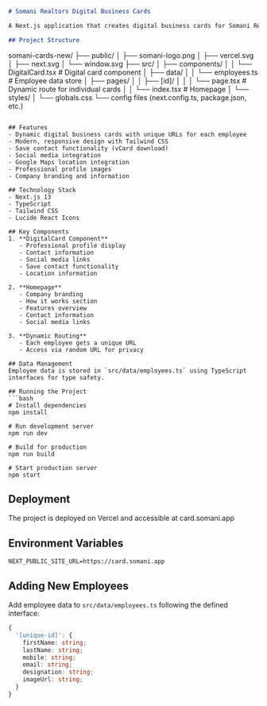 
```markdown
# Somani Realtors Digital Business Cards

A Next.js application that creates digital business cards for Somani Realtors employees.

## Project Structure
```
somani-cards-new/
├── public/
│   ├── somani-logo.png
│   ├── vercel.svg
│   ├── next.svg
│   └── window.svg
├── src/
│   ├── components/
│   │   └── DigitalCard.tsx      # Digital card component
│   ├── data/
│   │   └── employees.ts         # Employee data store
│   ├── pages/
│   │   ├── [id]/
│   │   │   └── page.tsx        # Dynamic route for individual cards
│   │   └── index.tsx           # Homepage
│   └── styles/
│       └── globals.css
└── config files (next.config.ts, package.json, etc.)
```

## Features
- Dynamic digital business cards with unique URLs for each employee
- Modern, responsive design with Tailwind CSS
- Save contact functionality (vCard download)
- Social media integration
- Google Maps location integration
- Professional profile images
- Company branding and information

## Technology Stack
- Next.js 13
- TypeScript
- Tailwind CSS
- Lucide React Icons

## Key Components
1. **DigitalCard Component**
   - Professional profile display
   - Contact information
   - Social media links
   - Save contact functionality
   - Location information

2. **Homepage**
   - Company branding
   - How it works section
   - Features overview
   - Contact information
   - Social media links

3. **Dynamic Routing**
   - Each employee gets a unique URL
   - Access via random URL for privacy

## Data Management
Employee data is stored in `src/data/employees.ts` using TypeScript interfaces for type safety.

## Running the Project
```bash
# Install dependencies
npm install

# Run development server
npm run dev

# Build for production
npm run build

# Start production server
npm start
```

## Deployment
The project is deployed on Vercel and accessible at card.somani.app

## Environment Variables
```env
NEXT_PUBLIC_SITE_URL=https://card.somani.app
```

## Adding New Employees
Add employee data to `src/data/employees.ts` following the defined interface:
```typescript
{
  '[unique-id]': {
    firstName: string;
    lastName: string;
    mobile: string;
    email: string;
    designation: string;
    imageUrl: string;
  }
}
```